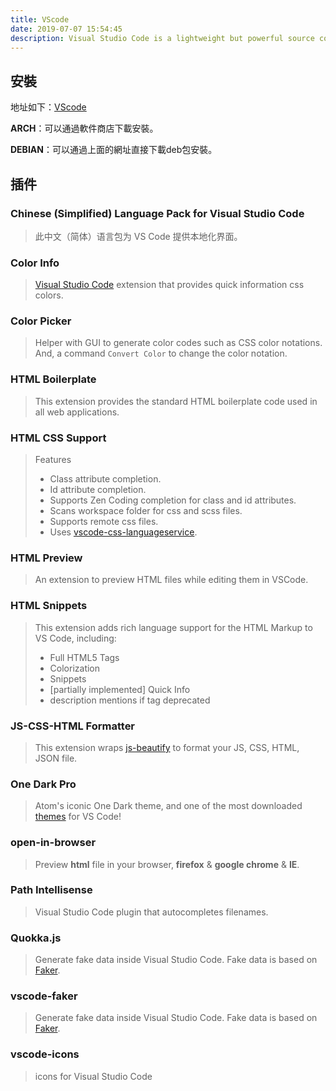 ```yaml
---
title: VScode
date: 2019-07-07 15:54:45
description: Visual Studio Code is a lightweight but powerful source code editor which runs on your desktop and is available for Windows, macOS and Linux. It comes with built-in support for JavaScript, TypeScript and Node.js and has a rich ecosystem of extensions for other languages (such as C++, C#, Java, Python, PHP, Go) and runtimes (such as .NET and Unity). 
---
```


## 安裝

地址如下：[VScode](https://code.visualstudio.com/)

**ARCH**：可以通過軟件商店下載安裝。

**DEBIAN**：可以通過上面的網址直接下載deb包安裝。

## 插件

### Chinese (Simplified) Language Pack for Visual Studio Code

> 此中文（简体）语言包为 VS Code 提供本地化界面。

### Color Info

> [Visual Studio Code](https://code.visualstudio.com/) extension that provides quick information css colors.

### Color Picker

> Helper with GUI to generate color codes such as CSS color notations.
> And, a command `Convert Color` to change the color notation.

### HTML Boilerplate

> This extension provides the standard HTML boilerplate code used in all web applications.

### HTML CSS Support

>  Features
>
> + Class attribute completion.
> + Id attribute completion.
> + Supports Zen Coding completion for class and id attributes.
> + Scans workspace folder for css and scss files.
> + Supports remote css files.
> + Uses [vscode-css-languageservice](https://github.com/Microsoft/vscode-css-languageservice).

### HTML Preview

> An extension to preview HTML files while editing them in VSCode.

### HTML Snippets

> This extension adds rich language support for the HTML Markup to VS Code, including:
>
> + Full HTML5 Tags
> + Colorization
> + Snippets
> + [partially implemented] Quick Info
> + description mentions if tag deprecated

### JS-CSS-HTML Formatter

> This extension wraps [js-beautify](https://github.com/beautify-web/js-beautify) to format your JS, CSS, HTML, JSON file.

### One Dark Pro

> Atom's iconic One Dark theme, and one of the most downloaded [themes](https://marketplace.visualstudio.com/search?target=VSCode&category=Themes&sortBy=Downloads) for VS Code!

### open-in-browser

> Preview **html** file in your browser, **firefox** & **google chrome** & **IE**.

### Path Intellisense

> Visual Studio Code plugin that autocompletes filenames.

### Quokka.js

> Generate fake data inside Visual Studio Code. Fake data is based on [Faker](https://github.com/marak/Faker.js).

### vscode-faker

> Generate fake data inside Visual Studio Code. Fake data is based on [Faker](https://github.com/marak/Faker.js).

### vscode-icons

> icons for Visual Studio Code
